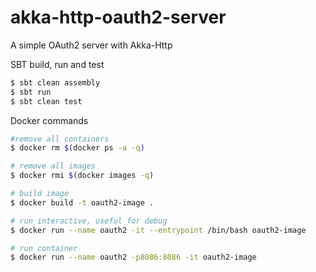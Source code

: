 # akka-http-oauth2-server

A simple OAuth2 server with Akka-Http

SBT build, run and test

```sh
$ sbt clean assembly
$ sbt run
$ sbt clean test
```

Docker commands

```sh
#remove all containers
$ docker rm $(docker ps -a -q)

# remove all images
$ docker rmi $(docker images -q)

# build image
$ docker build -t oauth2-image .

# run interactive, useful for debug
$ docker run --name oauth2 -it --entrypoint /bin/bash oauth2-image

# run container
$ docker run --name oauth2 -p8086:8086 -it oauth2-image
```
